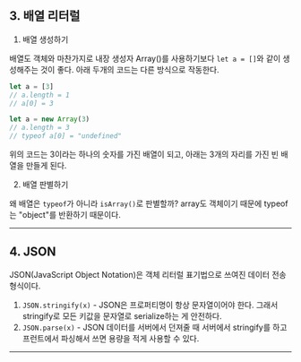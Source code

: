## 3. 배열 리터럴

1. 배열 생성하기

배열도 객체와 마찬가지로 내장 생성자 Array()를 사용하기보다 `let a = []`와 같이 생성해주는 것이 좋다. 아래 두개의 코드는 다른 방식으로 작동한다.

```JavaScript
let a = [3]
// a.length = 1
// a[0] = 3

let a = new Array(3)
// a.length = 3
// typeof a[0] = "undefined"
```

위의 코드는 3이라는 하나의 숫자를 가진 배열이 되고, 아래는 3개의 자리를 가진 빈 배열을 만들게 된다.

2. 배열 판별하기

왜 배열은 `typeof`가 아니라 `isArray()`로 판별할까? array도 객체이기 때문에 typeof는 "object"를 반환하기 때문이다.

---

## 4. JSON

JSON(JavaScript Object Notation)은 객체 리터럴 표기법으로 쓰여진 데이터 전송 형식이다.

1. `JSON.stringify(x)` - JSON은 프로퍼티명이 항상 문자열이어야 한다. 그래서 stringify로 모든 키값을 문자열로 serialize하는 게 안전하다.
2. `JSON.parse(x)` - JSON 데이터를 서버에서 던져줄 때 서버에서 stringify를 하고 프런트에서 파싱해서 쓰면 용량을 적게 사용할 수 있다.


---
